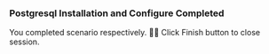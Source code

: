 ### Postgresql Installation and Configure Completed  
  
You completed scenario respectively. 👏🏻
Click Finish button to close session.  